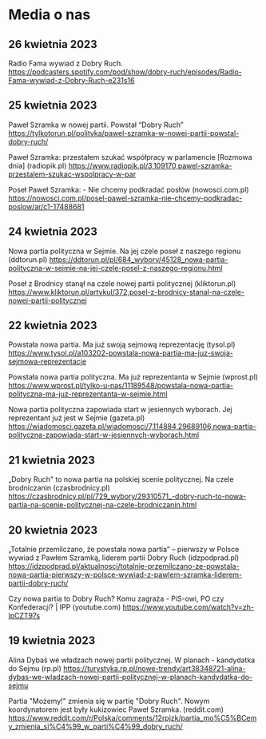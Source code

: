 # Media o nas

## 26 kwietnia 2023

Radio Fama wywiad z Dobry Ruch.
https://podcasters.spotify.com/pod/show/dobry-ruch/episodes/Radio-Fama-wywiad-z-Dobry-Ruch-e231s16

## 25 kwietnia 2023

Paweł Szramka w nowej partii. Powstał “Dobry Ruch”
https://tylkotorun.pl/polityka/pawel-szramka-w-nowej-partii-powstal-dobry-ruch/

Paweł Szramka: przestałem szukać współpracy w parlamencie [Rozmowa dnia] (radiopik.pl)
https://www.radiopik.pl/3,109170,pawel-szramka-przestalem-szukac-wspolpracy-w-par

Poseł Paweł Szramka: - Nie chcemy podkradać posłów (nowosci.com.pl)
https://nowosci.com.pl/posel-pawel-szramka-nie-chcemy-podkradac-poslow/ar/c1-17488681

## 24 kwietnia 2023

Nowa partia polityczna w Sejmie. Na jej czele poseł z naszego regionu (ddtorun.pl)
https://ddtorun.pl/pl/684_wybory/45128_nowa-partia-polityczna-w-sejmie-na-jej-czele-posel-z-naszego-regionu.html

Poseł z Brodnicy stanął na czele nowej partii politycznej (kliktorun.pl)
https://www.kliktorun.pl/artykul/372,posel-z-brodnicy-stanal-na-czele-nowej-partii-politycznej

## 22 kwietnia 2023

Powstała nowa partia. Ma już swoją sejmową reprezentację (tysol.pl)
https://www.tysol.pl/a103202-powstala-nowa-partia-ma-juz-swoja-sejmowa-reprezentacje

Powstała nowa partia polityczna. Ma już reprezentanta w Sejmie (wprost.pl)
https://www.wprost.pl/tylko-u-nas/11189548/powstala-nowa-partia-polityczna-ma-juz-reprezentanta-w-sejmie.html

Nowa partia polityczna zapowiada start w jesiennych wyborach. Jej reprezentant już jest w Sejmie (gazeta.pl)
https://wiadomosci.gazeta.pl/wiadomosci/7,114884,29689106,nowa-partia-polityczna-zapowiada-start-w-jesiennych-wyborach.html

## 21 kwietnia 2023

„Dobry Ruch" to nowa partia na polskiej scenie politycznej. Na czele brodniczanin (czasbrodnicy.pl)
https://czasbrodnicy.pl/pl/729_wybory/29310571_-dobry-ruch-to-nowa-partia-na-scenie-politycznej-na-czele-brodniczanin.html

## 20 kwietnia 2023

„Totalnie przemilczano, że powstała nowa partia” – pierwszy w Polsce wywiad z Pawłem Szramką, liderem partii Dobry Ruch (idzpodprad.pl)
https://idzpodprad.pl/aktualnosci/totalnie-przemilczano-ze-powstala-nowa-partia-pierwszy-w-polsce-wywiad-z-pawlem-szramka-liderem-partii-dobry-ruch/

Czy nowa partia to Dobry Ruch? Komu zagraża - PiS-owi, PO czy Konfederacji? | IPP (youtube.com)
https://www.youtube.com/watch?v=zh-lpCZT97s

## 19 kwietnia 2023

Alina Dybaś we władzach nowej partii politycznej. W planach - kandydatka do Sejmu (rp.pl)
https://turystyka.rp.pl/nowe-trendy/art38348721-alina-dybas-we-wladzach-nowej-partii-politycznej-w-planach-kandydatka-do-sejmu

Partia "Możemy!" zmienia się w partię "Dobry Ruch". Nowym koordynatorem jest były kukizowiec Paweł Szramka. (reddit.com)
https://www.reddit.com/r/Polska/comments/12rpjzk/partia_mo%C5%BCemy_zmienia_si%C4%99_w_parti%C4%99_dobry_ruch/
